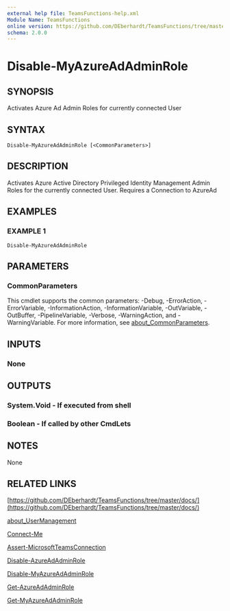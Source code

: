```yaml
---
external help file: TeamsFunctions-help.xml
Module Name: TeamsFunctions
online version: https://github.com/DEberhardt/TeamsFunctions/tree/master/docs/
schema: 2.0.0
---
```


# Disable-MyAzureAdAdminRole

## SYNOPSIS
Activates Azure Ad Admin Roles for currently connected User

## SYNTAX

```
Disable-MyAzureAdAdminRole [<CommonParameters>]
```

## DESCRIPTION
Activates Azure Active Directory Privileged Identity Management Admin Roles for the currently connected User.
Requires a Connection to AzureAd

## EXAMPLES

### EXAMPLE 1
```
Disable-MyAzureAdAdminRole
```

## PARAMETERS

### CommonParameters
This cmdlet supports the common parameters: -Debug, -ErrorAction, -ErrorVariable, -InformationAction, -InformationVariable, -OutVariable, -OutBuffer, -PipelineVariable, -Verbose, -WarningAction, and -WarningVariable. For more information, see [about_CommonParameters](http://go.microsoft.com/fwlink/?LinkID=113216).

## INPUTS

### None
## OUTPUTS

### System.Void - If executed from shell
### Boolean - If called by other CmdLets
## NOTES
None

## RELATED LINKS

[https://github.com/DEberhardt/TeamsFunctions/tree/master/docs/](https://github.com/DEberhardt/TeamsFunctions/tree/master/docs/)

[about_UserManagement]()

[Connect-Me]()

[Assert-MicrosoftTeamsConnection]()

[Disable-AzureAdAdminRole]()

[Disable-MyAzureAdAdminRole]()

[Get-AzureAdAdminRole]()

[Get-MyAzureAdAdminRole]()

